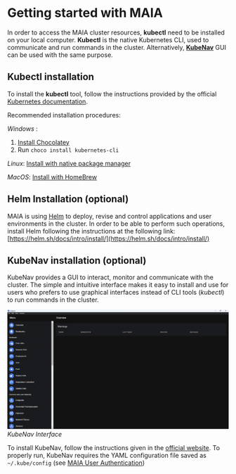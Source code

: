 # Getting started with MAIA

In order to access the MAIA cluster resources, **kubectl** need to be installed on your local computer.
**Kubectl** is the native Kubernetes CLI, used to communicate and run commands in the cluster.
Alternatively, [**KubeNav**](https://kubenav.io/) GUI can be used with the same  purpose.

## Kubectl installation

To install the **kubectl** tool, follow the instructions provided by the official [Kubernetes documentation](https://kubernetes.io/docs/tasks/tools/).

Recommended installation procedures:

*Windows* :

  1. [Install Chocolatey](https://chocolatey.org/install)
  2. Run ```choco install kubernetes-cli```

*Linux*: [Install with native package manager](https://kubernetes.io/docs/tasks/tools/install-kubectl-linux/#install-using-native-package-management)

*MacOS*: [Install with HomeBrew](https://kubernetes.io/docs/tasks/tools/install-kubectl-macos/#install-with-homebrew-on-macos)

## Helm Installation (optional)

MAIA is using [Helm](https://helm.sh/) to deploy, revise and control applications and user environments in the cluster.
In order to be able to perform such operations, install Helm following the instructions at the following link: [https://helm.sh/docs/intro/install/](https://helm.sh/docs/intro/install/)

## KubeNav installation (optional)

KubeNav provides a GUI to interact, monitor and communicate with the cluster. The simple and intuitive interface makes it easy to install and use for users who prefers to use graphical interfaces instead of CLI tools (*kubectl*) to run commands in the cluster.

![KubeNav Interface](images/KubeNav.png)
*KubeNav Interface*

To install KubeNav, follow the instructions given in the [official website](https://kubenav.io/).
To properly run, KubeNav requires the YAML configuration file saved as `~/.kube/config` (see [MAIA User Authentication](user_authentication.md))